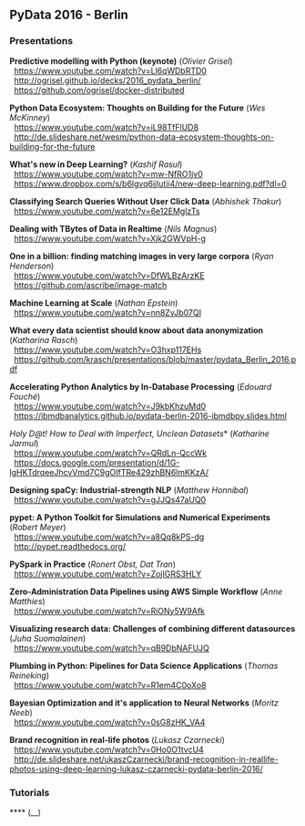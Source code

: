 ## PyData 2016 - Berlin

### Presentations

**Predictive modelling with Python (keynote)** (_Olivier Grisel_)
<br/>&nbsp;&nbsp;https://www.youtube.com/watch?v=Ll6qWDbRTD0
<br/>&nbsp;&nbsp;http://ogrisel.github.io/decks/2016_pydata_berlin/
<br/>&nbsp;&nbsp;https://github.com/ogrisel/docker-distributed

**Python Data Ecosystem: Thoughts on Building for the Future** (_Wes McKinney_)
<br/>&nbsp;&nbsp;https://www.youtube.com/watch?v=iL98TfFlUD8
<br/>&nbsp;&nbsp;http://de.slideshare.net/wesm/python-data-ecosystem-thoughts-on-building-for-the-future

**What's new in Deep Learning?** (_Kashif Rasul_)
<br/>&nbsp;&nbsp;https://www.youtube.com/watch?v=mw-NfRO1jv0
<br/>&nbsp;&nbsp;https://www.dropbox.com/s/b6lgvq6ijlutii4/new-deep-learning.pdf?dl=0

**Classifying Search Queries Without User Click Data** (_Abhishek Thakur_)
<br/>&nbsp;&nbsp;https://www.youtube.com/watch?v=6e12EMglzTs

**Dealing with TBytes of Data in Realtime** (_Nils Magnus_)
<br/>&nbsp;&nbsp;https://www.youtube.com/watch?v=Xjk2GWVpH-g

**One in a billion: finding matching images in very large corpora** (_Ryan Henderson_)
<br/>&nbsp;&nbsp;https://www.youtube.com/watch?v=DfWLBzArzKE
<br/>&nbsp;&nbsp;https://github.com/ascribe/image-match

**Machine Learning at Scale** (_Nathan Epstein_)
<br/>&nbsp;&nbsp;https://www.youtube.com/watch?v=nn8ZvJb07QI

**What every data scientist should know about data anonymization** (_Katharina Rasch_)
<br/>&nbsp;&nbsp;https://www.youtube.com/watch?v=O3hxp117EHs
<br/>&nbsp;&nbsp;https://github.com/krasch/presentations/blob/master/pydata_Berlin_2016.pdf

**Accelerating Python Analytics by In-Database Processing** (_Edouard Fouché_)
<br/>&nbsp;&nbsp;https://www.youtube.com/watch?v=J9kbKhzuMd0
<br/>&nbsp;&nbsp;https://ibmdbanalytics.github.io/pydata-berlin-2016-ibmdbpy.slides.html

**Holy D@t*! How to Deal with Imperfect, Unclean Datasets** (_Katharine Jarmul_)
<br/>&nbsp;&nbsp;https://www.youtube.com/watch?v=QRdLn-QccWk
<br/>&nbsp;&nbsp;https://docs.google.com/presentation/d/1G-lgHKTdrqeeJhcvVmd7C9gOIfTRe429zhBN6lmKKzA/

**Designing spaCy: Industrial-strength NLP** (_Matthew Honnibal_)
<br/>&nbsp;&nbsp;https://www.youtube.com/watch?v=gJJQs47aUQ0

**pypet: A Python Toolkit for Simulations and Numerical Experiments** (_Robert Meyer_)
<br/>&nbsp;&nbsp;https://www.youtube.com/watch?v=a8Qq8kPS-dg
<br/>&nbsp;&nbsp;http://pypet.readthedocs.org/

**PySpark in Practice** (_Ronert Obst, Dat Tran_)
<br/>&nbsp;&nbsp;https://www.youtube.com/watch?v=ZojIGRS3HLY

**Zero-Administration Data Pipelines using AWS Simple Workflow** (_Anne Matthies_)
<br/>&nbsp;&nbsp;https://www.youtube.com/watch?v=RiONy5W9Afk

**Visualizing research data: Challenges of combining different datasources** (_Juha Suomalainen_)
<br/>&nbsp;&nbsp;https://www.youtube.com/watch?v=qB9DbNAFUJQ

**Plumbing in Python: Pipelines for Data Science Applications** (_Thomas Reineking_)
<br/>&nbsp;&nbsp;https://www.youtube.com/watch?v=R1em4C0oXo8

**Bayesian Optimization and it's application to Neural Networks** (_Moritz Neeb_)
<br/>&nbsp;&nbsp;https://www.youtube.com/watch?v=0sG8zHK_VA4

**Brand recognition in real-life photos** (_Lukasz Czarnecki_)
<br/>&nbsp;&nbsp;https://www.youtube.com/watch?v=0Ho0O1tvcU4
<br/>&nbsp;&nbsp;http://de.slideshare.net/ukaszCzarnecki/brand-recognition-in-reallife-photos-using-deep-learning-lukasz-czarnecki-pydata-berlin-2016/

### Tutorials

**** (__)
<br/>&nbsp;&nbsp;
<br/>&nbsp;&nbsp;
